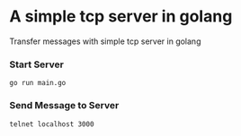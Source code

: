 # A simple tcp server in golang

Transfer messages with simple tcp server in golang

### Start Server
`go run main.go`

### Send Message to Server
`telnet localhost 3000`
